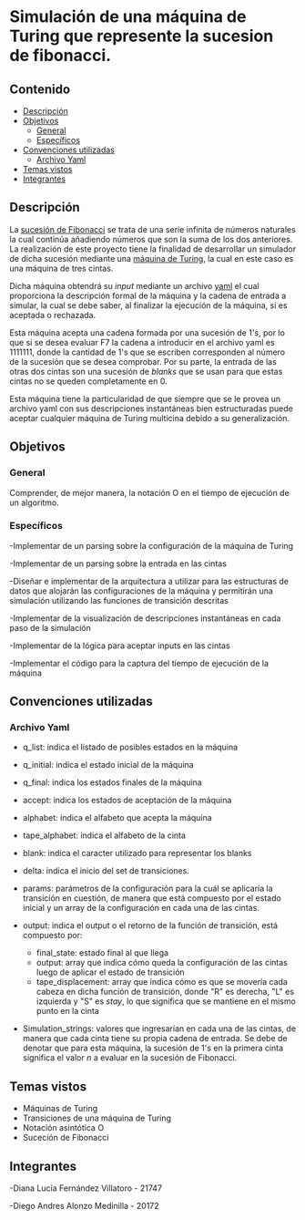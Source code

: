 # Simulación de una máquina de Turing que represente la sucesion de fibonacci.

## Contenido
- [Descripción](https://github.com/FernandezDL/proyecto1-analisis_de_algoritmos?tab=readme-ov-file#descripci%C3%B3n)
- [Objetivos](https://github.com/FernandezDL/proyecto1-analisis_de_algoritmos?tab=readme-ov-file#objetivos)
  - [General](https://github.com/FernandezDL/proyecto1-analisis_de_algoritmos?tab=readme-ov-file#general)
  - [Específicos](https://github.com/FernandezDL/proyecto1-analisis_de_algoritmos?tab=readme-ov-file#espec%C3%ADficos)
- [Convenciones utilizadas](https://github.com/FernandezDL/proyecto1-analisis_de_algoritmos?tab=readme-ov-file#convenciones-utilizadas)
  - [Archivo Yaml](https://github.com/FernandezDL/proyecto1-analisis_de_algoritmos?tab=readme-ov-file#archivo-yaml)
- [Temas vistos](https://github.com/FernandezDL/proyecto1-analisis_de_algoritmos?tab=readme-ov-file#temas-vistos)
- [Integrantes](https://github.com/FernandezDL/proyecto1-analisis_de_algoritmos?tab=readme-ov-file#integrantes)

## Descripción 
La [sucesión de Fibonacci](https://www.educ.ar/recursos/132013/la-matematica-incrustada-en-la-inmensa-variedad-de-formas-de-vida#:~:text=En%20matem%C3%A1tica%2C%20la%20sucesi%C3%B3n%20de,%2C%20610%2C%20987%2C%201597%E2%80%A6) se trata de una serie infinita de números naturales la cual continúa añadiendo números que son la suma de los dos anteriores. La realización de este proyecto tiene la finalidad de desarrollar un simulador de dicha sucesión mediante una [máquina de Turing](https://es.wikipedia.org/wiki/M%C3%A1quina_de_Turing), la cual en este caso es una máquina de tres cintas.

Dicha máquina obtendrá su _input_ mediante un archivo [yaml](https://www.redhat.com/es/topics/automation/what-is-yaml) el cual proporciona la descripción formal de la máquina y la cadena de entrada a simular, la cual se debe saber, al finalizar la ejecución de la máquina, si es aceptada o rechazada.

Esta máquina acepta una cadena formada por una sucesión de 1's, por lo que si se desea evaluar F7 la cadena a introducir en el archivo yaml es 1111111, donde la cantidad de 1's que se escriben corresponden al número de la sucesión que se desea comprobar. Por su parte, la entrada de las otras dos cintas son una sucesión de _blanks_ que se usan para que estas cintas no se queden completamente en 0.

Esta máquina tiene la particularidad de que siempre que se le provea un archivo yaml con sus descripciones instantáneas bien estructuradas puede aceptar cualquier máquina de Turing multicina debido a su generalización.
 
## Objetivos
### General
Comprender, de mejor manera, la notación O en el tiempo de ejecución de un algoritmo. 

### Específicos
 -Implementar de un parsing sobre la configuración de la máquina de Turing

 -Implementar de un parsing sobre la entrada en las cintas

 -Diseñar e implementar de la arquitectura a utilizar para las estructuras de datos que  alojarán las configuraciones de la máquina y permitirán una simulación utilizando las funciones de transición descritas

 -Implementar de la visualización de descripciones instantáneas en cada paso de la simulación

 -Implementar de la lógica para aceptar inputs en las cintas

 -Implementar el código para la captura del tiempo de ejecución de la máquina

## Convenciones utilizadas
### Archivo Yaml
* q_list: indica el listado de posibles estados en la máquina

* q_initial: indica el estado inicial de la máquina

* q_final: indica los estados finales de la máquina

* accept: indica los estados de aceptación de la máquina

* alphabet: indica el alfabeto que acepta la máquina

* tape_alphabet: indica el alfabeto de la cinta

* blank: indica el caracter utilizado para representar los blanks

* delta: indica el inicio del set de transiciones.

* params: parámetros de la configuración para la cuál se aplicaría la transición en cuestión, de manera que está compuesto por el estado inicial y un array de la configuración en cada una de las cintas.

* output: indica el output o el retorno de la función de transición, está compuesto por:
  * final_state: estado final al que llega
  * output: array que indica cómo queda la configuración de las cintas luego de aplicar el estado de transición
  * tape_displacement: array  que indica cómo es que se movería cada cabeza en dicha función de transición, donde "R" es derecha, "L" es izquierda y "S" es _stay_, lo que significa que se mantiene en el mismo punto en la cinta

* Simulation_strings: valores que ingresarían en cada una de las cintas, de manera que cada cinta tiene su propia cadena de entrada. Se debe de denotar que para esta máquina, la sucesión de 1's en la primera cinta significa el valor _n_ a evaluar en la sucesión de Fibonacci.
  
## Temas vistos
- Máquinas de Turing
- Transiciones de una máquina de Turing
- Notación asintótica O
- Suceción de Fibonacci

## Integrantes
-Diana Lucía Fernández Villatoro - 21747

-Diego Andres Alonzo Medinilla  - 20172

